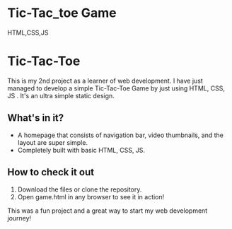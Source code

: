 # Tic-Tac_toe Game
 HTML,CSS,JS

# Tic-Tac-Toe  

This is my 2nd project as a learner of web development. I have just managed to develop a simple Tic-Tac-Toe Game by just using HTML, CSS, JS .  It's an ultra simple static design.

## What's in it?  
- A homepage that consists of navigation bar, video thumbnails, and the layout are super simple.
- Completely built with basic HTML, CSS, JS.

## How to check it out
1. Download the files or clone the repository.
2. Open game.html in any browser to see it in action!  

This was a fun project and a great way to start my web development journey!